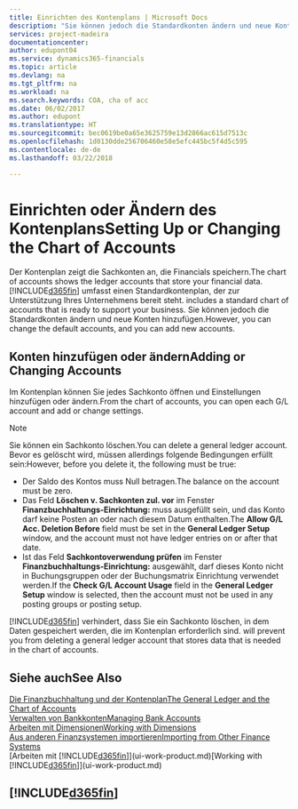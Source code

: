 ```yaml
---
title: Einrichten des Kontenplans | Microsoft Docs
description: "Sie können jedoch die Standardkonten ändern und neue Konten hinzufügen."
services: project-madeira
documentationcenter: 
author: edupont04
ms.service: dynamics365-financials
ms.topic: article
ms.devlang: na
ms.tgt_pltfrm: na
ms.workload: na
ms.search.keywords: COA, cha of acc
ms.date: 06/02/2017
ms.author: edupont
ms.translationtype: HT
ms.sourcegitcommit: bec0619be0a65e3625759e13d2866ac615d7513c
ms.openlocfilehash: 1d0130dde256706460e58e5efc445bc5f4d5c595
ms.contentlocale: de-de
ms.lasthandoff: 03/22/2018

---
```

# <a name="setting-up-or-changing-the-chart-of-accounts"></a><span data-ttu-id="b45a5-103">Einrichten oder Ändern des Kontenplans</span><span class="sxs-lookup"><span data-stu-id="b45a5-103">Setting Up or Changing the Chart of Accounts</span></span>
<span data-ttu-id="b45a5-104">Der Kontenplan zeigt die Sachkonten an, die Financials speichern.</span><span class="sxs-lookup"><span data-stu-id="b45a5-104">The chart of accounts shows the ledger accounts that store your financial data.</span></span> [!INCLUDE[d365fin](includes/d365fin_md.md)]<span data-ttu-id="b45a5-105"> umfasst einen Standardkontenplan, der zur Unterstützung Ihres Unternehmens bereit steht.</span><span class="sxs-lookup"><span data-stu-id="b45a5-105"> includes a standard chart of accounts that is ready to support your business.</span></span>
<span data-ttu-id="b45a5-106">Sie können jedoch die Standardkonten ändern und neue Konten hinzufügen.</span><span class="sxs-lookup"><span data-stu-id="b45a5-106">However, you can change the default accounts, and you can add new accounts.</span></span>  

## <a name="adding-or-changing-accounts"></a><span data-ttu-id="b45a5-107">Konten hinzufügen oder ändern</span><span class="sxs-lookup"><span data-stu-id="b45a5-107">Adding or Changing Accounts</span></span>
<span data-ttu-id="b45a5-108">Im Kontenplan können Sie jedes Sachkonto öffnen und Einstellungen hinzufügen oder ändern.</span><span class="sxs-lookup"><span data-stu-id="b45a5-108">From the chart of accounts, you can open each G/L account and add or change settings.</span></span>

> [!NOTE]  
>   <span data-ttu-id="b45a5-109">Sie können ein Sachkonto löschen.</span><span class="sxs-lookup"><span data-stu-id="b45a5-109">You can delete a general ledger account.</span></span> <span data-ttu-id="b45a5-110">Bevor es gelöscht wird, müssen allerdings folgende Bedingungen erfüllt sein:</span><span class="sxs-lookup"><span data-stu-id="b45a5-110">However, before you delete it, the following must be true:</span></span>  

* <span data-ttu-id="b45a5-111">Der Saldo des Kontos muss Null betragen.</span><span class="sxs-lookup"><span data-stu-id="b45a5-111">The balance on the account must be zero.</span></span>  
* <span data-ttu-id="b45a5-112">Das Feld **Löschen v. Sachkonten zul. vor** im Fenster **Finanzbuchhaltungs-Einrichtung:** muss ausgefüllt sein, und das Konto darf keine Posten an oder nach diesem Datum enthalten.</span><span class="sxs-lookup"><span data-stu-id="b45a5-112">The **Allow G/L Acc. Deletion Before** field must be set in the **General Ledger Setup** window, and the account must not have ledger entries on or after that date.</span></span>  
* <span data-ttu-id="b45a5-113">Ist das Feld **Sachkontoverwendung prüfen** im Fenster **Finanzbuchhaltungs-Einrichtung:** ausgewählt, darf dieses Konto nicht in Buchungsgruppen oder der Buchungsmatrix Einrichtung verwendet werden.</span><span class="sxs-lookup"><span data-stu-id="b45a5-113">If the **Check G/L Account Usage** field in the **General Ledger Setup** window is selected, then the account must not be used in any posting groups or posting setup.</span></span>  

[!INCLUDE[d365fin](includes/d365fin_md.md)]<span data-ttu-id="b45a5-114"> verhindert, dass Sie ein Sachkonto löschen, in dem Daten gespeichert werden, die im Kontenplan erforderlich sind.</span><span class="sxs-lookup"><span data-stu-id="b45a5-114"> will prevent you from deleting a general ledger account that stores data that is needed in the chart of accounts.</span></span>  

## <a name="see-also"></a><span data-ttu-id="b45a5-115">Siehe auch</span><span class="sxs-lookup"><span data-stu-id="b45a5-115">See Also</span></span>
[<span data-ttu-id="b45a5-116">Die Finanzbuchhaltung und der Kontenplan</span><span class="sxs-lookup"><span data-stu-id="b45a5-116">The General Ledger and the Chart of Accounts</span></span>](finance-general-ledger.md)  
[<span data-ttu-id="b45a5-117">Verwalten von Bankkonten</span><span class="sxs-lookup"><span data-stu-id="b45a5-117">Managing Bank Accounts</span></span>](bank-manage-bank-accounts.md)  
[<span data-ttu-id="b45a5-118">Arbeiten mit Dimensionen</span><span class="sxs-lookup"><span data-stu-id="b45a5-118">Working with Dimensions</span></span>](finance-dimensions.md)  
[<span data-ttu-id="b45a5-119">Aus anderen Finanzsystemen importieren</span><span class="sxs-lookup"><span data-stu-id="b45a5-119">Importing from Other Finance Systems</span></span>](upload-data.md)  
<span data-ttu-id="b45a5-120">[Arbeiten mit [!INCLUDE[d365fin](includes/d365fin_md.md)]](ui-work-product.md)</span><span class="sxs-lookup"><span data-stu-id="b45a5-120">[Working with [!INCLUDE[d365fin](includes/d365fin_md.md)]](ui-work-product.md)</span></span>  

## [!INCLUDE[d365fin](includes/free_trial_md.md)]

